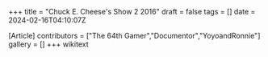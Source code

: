 +++
title = "Chuck E. Cheese's Show 2 2016"
draft = false
tags = []
date = 2024-02-16T04:10:07Z

[Article]
contributors = ["The 64th Gamer","Documentor","YoyoandRonnie"]
gallery = []
+++
wikitext